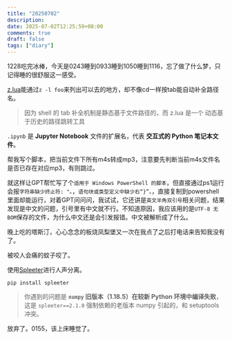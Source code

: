 ```yaml
---
title: "20250702"
description: 
date: 2025-07-02T12:25:59+08:00
comments: true
draft: false
tags: ["diary"]
---
```

1228吃完冰棒，今天是0243睡到0933睡到1050睡到1116，忘了做了什么梦，只记得睡的很舒服这一感受。

[z.lua](https://github.com/skywind3000/z.lua)能通过`z -l foo`来列出可以去的地方，却不像cd一样按tab能自动补全路径名。

> 因为 shell 的 tab 补全机制是静态基于文件路径的，而 z.lua 是一个 动态基于历史的路径跳转工具

`.ipynb` 是 **Jupyter Notebook** 文件的扩展名，代表 **交互式的 Python 笔记本文件**。

帮我写个脚本，把当前文件下所有m4s转成mp3，注意要先判断当前m4s文件名是否已存在对应mp3，有则跳过。

就这样让GPT帮忙写了个`适用于 Windows PowerShell 的脚本`，但直接通过ps1运行会报`字符串缺少终止符: "。`，`语句块或类型定义中缺少右“}”。`，直接复制到powershell里面却能运行，对着GPT问问问，我试试，它还讲是`英文半角双引号`相关问题，结果发现是中文的问题，引号里有中文就不行。不知道原因，我应该用的是`UTF-8 无 BOM`保存的文件，为什么中文还是会引发报错。中文被解析成了什么。

晚上吃的塔斯汀，心心念念的板烧凤梨堡又一次在我点了之后打电话来告知我没有了。

被咬人会痛的蚊子咬了。

使用[Spleeter](https://github.com/deezer/spleeter)进行人声分离。

```
pip install spleeter
```

> 你遇到的问题是 **`numpy` 旧版本（1.18.5）在较新 Python 环境中编译失败**，这是 `spleeter==2.1.0` 强制依赖的老版本 numpy 引起的，和 setuptools 冲突。

放弃了。0155，该上床睡觉了。
